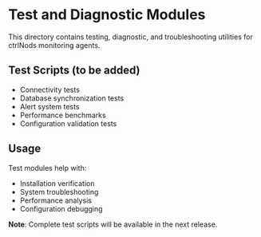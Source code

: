 # Test and Diagnostic Modules

This directory contains testing, diagnostic, and troubleshooting utilities for ctrlNods monitoring agents.

## Test Scripts (to be added)

- Connectivity tests
- Database synchronization tests
- Alert system tests
- Performance benchmarks
- Configuration validation tests

## Usage

Test modules help with:
- Installation verification
- System troubleshooting
- Performance analysis
- Configuration debugging

**Note**: Complete test scripts will be available in the next release.